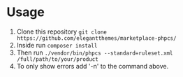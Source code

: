 # Usage
1. Clone this repository `git clone https://github.com/elegantthemes/marketplace-phpcs/`
1. Inside run `composer install`
1. Then run `./vendor/bin/phpcs --standard=ruleset.xml /full/path/to/your/product`
1. To only show errors add '-n' to the command above.
